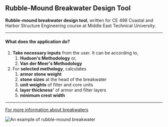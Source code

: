 ﻿## Rubble-Mound Breakwater Design Tool ##
**Rubble-mound breakwater design tool**, written for CE 498 Coastal and Harbor Structure Engineering course at Middle East Technical University.

---

#### What does the application do? ####
1. **Take necessary inputs** from the user. It can be according to, 
    1. **Hudson's Methodology** or,
    2. **Van der Meer's Methodology**
2. For **selected methology**, calculates
    1. **armor stone weight**
    2. **stone sizes** at the head of the breakwater
    3. **unit weights** of filter and core units
    4. **layer thickness'** of armor and filter layers
    5. **minimum crest width**

---

[For more information about breakwaters](https://en.wikipedia.org/wiki/Breakwater_(structure))

![An example of rubble-mound breakwater](https://www.kasedkhair.com/wp-content/uploads/25.jpg)
